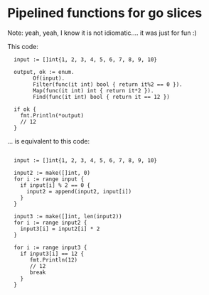 # Pipelined functions for go slices

Note: yeah, yeah, I know it is not idiomatic.... it was just for fun :)

This code:
```
  input := []int{1, 2, 3, 4, 5, 6, 7, 8, 9, 10}

  output, ok := enum.
  		Of(input).
  		Filter(func(it int) bool { return it%2 == 0 }).
  		Map(func(it int) int { return it*2 }).
  		Find(func(it int) bool { return it == 12 })

  if ok {
    fmt.Println(*output)
    // 12
  }
```

... is equivalent to this code:
```

  input := []int{1, 2, 3, 4, 5, 6, 7, 8, 9, 10}

  input2 := make([]int, 0)
  for i := range input {
    if input[i] % 2 == 0 {
      input2 = append(input2, input[i])
    }
  }

  input3 := make([]int, len(input2))
  for i := range input2 {
    input3[i] = input2[i] * 2
  }

  for i := range input3 {
    if input3[i] == 12 {
       fmt.Println(12)
       // 12
       break
    }
  }
  
```
  
